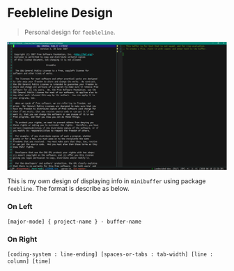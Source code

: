 # Feebleline Design
> Personal design for `feebleline`.

<p align="center">
  <img src="./fd-preview.png"/>
</p>

This is my own design of displaying info in `minibuffer` using 
package `feebline`. The format is describe as below.

### On Left

```
[major-mode] { project-name } - buffer-name
```

### On Right

```
[coding-system : line-ending] [spaces-or-tabs : tab-width] [line : column] [time]
```
